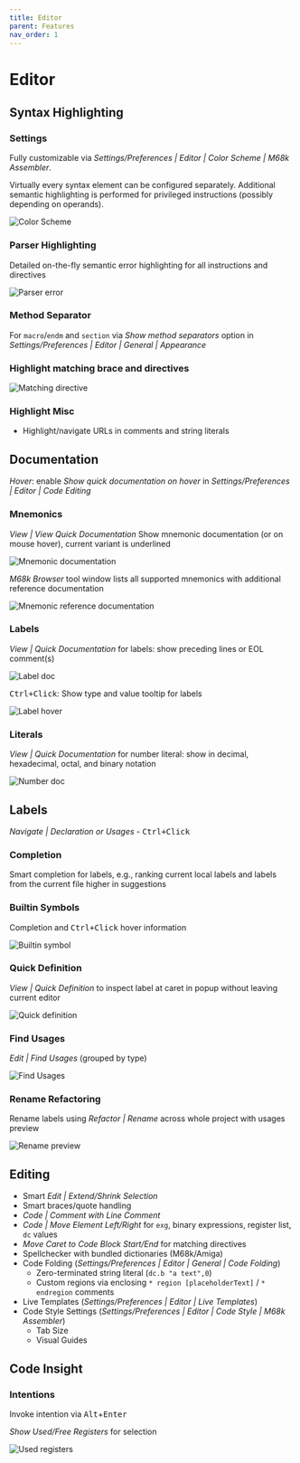 ```yaml
---
title: Editor
parent: Features
nav_order: 1
---
```


# Editor

## Syntax Highlighting
 
### Settings

Fully customizable via *Settings/Preferences \| Editor \| Color Scheme \| M68k Assembler*.

Virtually every syntax element can be configured separately.
Additional semantic highlighting is performed for privileged instructions (possibly depending on operands).

![Color Scheme](../assets/editor/color_scheme.png)

### Parser Highlighting

Detailed on-the-fly semantic error highlighting for all instructions and directives

![Parser error](../assets/editor/parser_error.png)

### Method Separator

For `macro`/`endm` and `section` via *Show method separators* option in *Settings/Preferences \| Editor \| General \| Appearance*
 
### Highlight matching brace and directives

![Matching directive](../assets/editor/matching_directive.png)
                            
### Highlight Misc
 
* Highlight/navigate URLs in comments and string literals

## Documentation

_Hover_: enable _Show quick documentation on hover_ in *Settings/Preferences \| Editor \| Code Editing*

### Mnemonics

_View \| View Quick Documentation_ Show mnemonic documentation (or on mouse hover), current variant is underlined

![Mnemonic documentation](../assets/editor/hover_doc.png)

_M68k Browser_ tool window lists all supported mnemonics with additional reference documentation

![Mnemonic reference documentation](../assets/ide/reference_doc.png)

### Labels

*View \| Quick Documentation* for labels: show preceding lines or EOL comment(s)
                      
![Label doc](../assets/editor/label_doc.png)

<kbd>Ctrl+Click</kbd>: Show type and value tooltip for labels

![Label hover](../assets/editor/label_hover.png)

### Literals

*View \| Quick Documentation* for number literal: show in decimal, hexadecimal, octal, and binary notation

![Number doc](../assets/editor/number_doc.png)

## Labels

*Navigate \| Declaration or Usages* - <kbd>Ctrl+Click</kbd>
                
### Completion

Smart completion for labels, e.g., ranking current local labels and labels from the current file higher in suggestions
 
### Builtin Symbols 

Completion and <kbd>Ctrl+Click</kbd> hover information

![Builtin symbol](../assets/editor/builtin_symbol.png)

### Quick Definition 

*View \| Quick Definition* to inspect label at caret in popup without leaving current editor

![Quick definition](../assets/editor/quick_definition.png)

### Find Usages 

*Edit \| Find Usages* (grouped by type)

![Find Usages](../assets/editor/find_usages.png)

### Rename Refactoring

Rename labels using *Refactor \| Rename* across whole project with usages preview

![Rename preview](../assets/editor/rename_preview.png)
                     
## Editing

* Smart *Edit \| Extend/Shrink Selection*
* Smart braces/quote handling
* *Code \| Comment with Line Comment*
* *Code \| Move Element Left/Right* for `exg`, binary expressions, register list, `dc` values
* *Move Caret to Code Block Start/End* for matching directives
* Spellchecker with bundled dictionaries (M68k/Amiga)
* Code Folding (*Settings/Preferences \| Editor \| General \| Code Folding*)
  * Zero-terminated string literal (`dc.b "a text",0`)
  * Custom regions via enclosing `* region [placeholderText]` / `* endregion` comments
* Live Templates (*Settings/Preferences \| Editor \| Live Templates*)
* Code Style Settings (*Settings/Preferences \| Editor \| Code Style \| M68k Assembler*)
  * Tab Size
  * Visual Guides

## Code Insight

### Intentions

Invoke intention via <kbd>Alt</kbd>+<kbd>Enter</kbd>

*Show Used/Free Registers* for selection

![Used registers](../assets/editor/used_registers.png)
